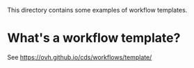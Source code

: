 This directory contains some examples of workflow templates.

# What's a workflow template?

See https://ovh.github.io/cds/workflows/template/ 

